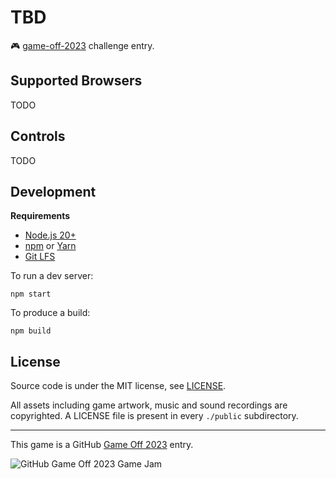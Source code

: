 # TBD

:video_game: [game-off-2023](https://itch.io/jam/game-off-2023) challenge entry.

## Supported Browsers

TODO

## Controls

TODO

## Development

**Requirements**

* [Node.js 20+](https://nodejs.org)
* [npm](https://www.npmjs.com/package/npm) or [Yarn](https://yarnpkg.com/)
* [Git LFS](https://git-lfs.github.com/)

To run a dev server:

    npm start

To produce a build:

    npm build

## License

Source code is under the MIT license, see [LICENSE](./LICENSE).

All assets including game artwork, music and sound recordings are copyrighted. A LICENSE file is present in every `./public` subdirectory.

---

This game is a GitHub [Game Off 2023](https://itch.io/jam/game-off-2023) entry.

![GitHub Game Off 2023 Game Jam](https://img.itch.zone/aW1hZ2UyL2phbS8zMjc5NzMvMTM2MTA0MDAucG5n/original/MxxPXm.png)
